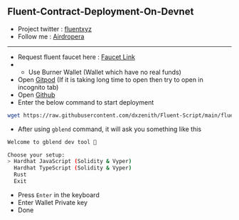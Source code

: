 ## Fluent-Contract-Deployment-On-Devnet
- Project twitter : [fluentxyz](https://x.com/fluentxyz)
- Follow me : [Airdropera](https://twitter.com/airdropera3)
---
- Request fluent faucet here : [Faucet Link](https://faucet.dev.thefluent.xyz/)
- - Use Burner Wallet (Wallet which have no real funds)
- Open [Gitpod](https://gitpod.io/workspaces) (If it is taking long time to open then try to open in incognito tab)
- Open [Github](https://github.com/new)
- Enter the below command to start deployment
```bash
wget https://raw.githubusercontent.com/dxzenith/Fluent-Script/main/fluent-devnet-contract.sh && chmod +x fluent-devnet-contract.sh && ./fluent-devnet-contract.sh
```
- After using `gblend` command, it will ask you something like this
```bash
Welcome to gblend dev tool 🚀

Choose your setup:
> Hardhat JavaScript (Solidity & Vyper)
  Hardhat TypeScript (Solidity & Vyper)
  Rust
  Exit
```
- Press `Enter` in the keyboard
- Enter Wallet Private key
- Done
